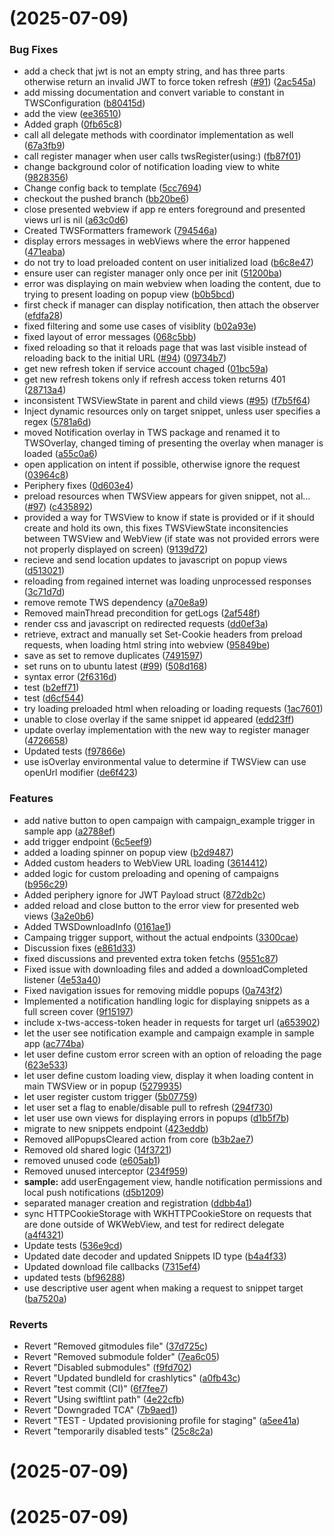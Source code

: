 #  (2025-07-09)


### Bug Fixes

* add a check that jwt is not an empty string, and has three parts otherwise return an invalid JWT to force token refresh ([#91](https://github.com/SvenKotnik/tws-ios-workflow-testing/issues/91)) ([2ac545a](https://github.com/SvenKotnik/tws-ios-workflow-testing/commit/2ac545a40d45e55dafedd5dbdc7556debff6b296))
* add missing documentation and convert variable to constant in TWSConfiguration ([b80415d](https://github.com/SvenKotnik/tws-ios-workflow-testing/commit/b80415d4c74323eb51ca8b7a1c06461faa1946cf))
* add the view ([ee36510](https://github.com/SvenKotnik/tws-ios-workflow-testing/commit/ee36510a1fb078836b604b128451a3f4e903f973))
* Added graph ([0fb65c8](https://github.com/SvenKotnik/tws-ios-workflow-testing/commit/0fb65c846a8500e763b6f7c6cece8ecc88792f99))
* call all delegate methods with coordinator implementation as well ([67a3fb9](https://github.com/SvenKotnik/tws-ios-workflow-testing/commit/67a3fb90e9e46151b2911871d92ed60226cf8fc2))
* call register manager when user calls twsRegister(using:) ([fb87f01](https://github.com/SvenKotnik/tws-ios-workflow-testing/commit/fb87f0129136fd1e9e39ac08078d87ac3db8f2b8))
* change background color of notification loading view to white ([9828356](https://github.com/SvenKotnik/tws-ios-workflow-testing/commit/9828356dd5854bd0a865110111b144019db416ba))
* Change config back to template ([5cc7694](https://github.com/SvenKotnik/tws-ios-workflow-testing/commit/5cc7694c971498c928bf58be73c7735a9d2912c9))
* checkout the pushed branch ([bb20be6](https://github.com/SvenKotnik/tws-ios-workflow-testing/commit/bb20be6c60da1c9de42b456725373d1935cc52ea))
* close presented webview if app re enters foreground and presented views url is nil ([a63c0d6](https://github.com/SvenKotnik/tws-ios-workflow-testing/commit/a63c0d6c6fc3d14b9925477171ad0bd517cf3994))
* Created TWSFormatters framework ([794546a](https://github.com/SvenKotnik/tws-ios-workflow-testing/commit/794546a67652f2280af5471b728bf63ed92d06e9))
* display errors messages in webViews where the error happened ([471eaba](https://github.com/SvenKotnik/tws-ios-workflow-testing/commit/471eabac3fa9e94219b7675028b058b9ec0853d0))
* do not try to load preloaded content on user initialized load ([b6c8e47](https://github.com/SvenKotnik/tws-ios-workflow-testing/commit/b6c8e47493f89e07206a3b9549018658c7fc1414))
* ensure user can register manager only once per init ([51200ba](https://github.com/SvenKotnik/tws-ios-workflow-testing/commit/51200ba829de1adb3c4933c7433997e9e7b51a5d))
* error was displaying on main webview when loading the content, due to trying to present loading on popup view ([b0b5bcd](https://github.com/SvenKotnik/tws-ios-workflow-testing/commit/b0b5bcd3c25db7c2701b2571289b0117df6b7012))
* first check if manager can display notification, then attach the observer ([efdfa28](https://github.com/SvenKotnik/tws-ios-workflow-testing/commit/efdfa28c8ed2fa4f47ac1010e5930a7651b44e67))
* fixed filtering and some use cases of visiblity ([b02a93e](https://github.com/SvenKotnik/tws-ios-workflow-testing/commit/b02a93e1d2493ef4fa28b17f7c312d836457fe4b))
* fixed layout of error messages ([068c5bb](https://github.com/SvenKotnik/tws-ios-workflow-testing/commit/068c5bb92c8c85ecbf8b3197aff550230ad1fa0f))
* fixed reloading so that it reloads page that was last visible instead of reloading back to the initial URL ([#94](https://github.com/SvenKotnik/tws-ios-workflow-testing/issues/94)) ([09734b7](https://github.com/SvenKotnik/tws-ios-workflow-testing/commit/09734b7cb77332acfcf85644dab67444a4ebcf2f))
* get new refresh token if service account chaged ([01bc59a](https://github.com/SvenKotnik/tws-ios-workflow-testing/commit/01bc59a7a91bb9d009e65ecb1d6c7f4f7bb05bd9))
* get new refresh tokens only if refresh access token returns 401 ([28713a4](https://github.com/SvenKotnik/tws-ios-workflow-testing/commit/28713a4dcbe398a4ec3e22bc006cf068e1e663e8))
* inconsistent TWSViewState in parent and child views ([#95](https://github.com/SvenKotnik/tws-ios-workflow-testing/issues/95)) ([f7b5f64](https://github.com/SvenKotnik/tws-ios-workflow-testing/commit/f7b5f647d88be6e709be463ff892ab24fd5d0f7d))
* Inject dynamic resources only on target snippet, unless user specifies a regex ([5781a6d](https://github.com/SvenKotnik/tws-ios-workflow-testing/commit/5781a6d470d52f20f16be8d87b68565e2d1933b7))
* moved Notification overlay in TWS package and renamed it to TWSOverlay, changed timing of presenting the overlay when manager is loaded ([a55c0a6](https://github.com/SvenKotnik/tws-ios-workflow-testing/commit/a55c0a63fe29db95e2a2ff1cfc4d65b8090b7ec2))
* open application on intent if possible, otherwise ignore the request ([03964c8](https://github.com/SvenKotnik/tws-ios-workflow-testing/commit/03964c8352e752dd9f12336d053482f7ed33bc54))
* Periphery fixes ([0d603e4](https://github.com/SvenKotnik/tws-ios-workflow-testing/commit/0d603e4bd31032c0b46ce65e7ea9cea795d42939))
* preload resources when TWSView appears for given snippet, not al… ([#97](https://github.com/SvenKotnik/tws-ios-workflow-testing/issues/97)) ([c435892](https://github.com/SvenKotnik/tws-ios-workflow-testing/commit/c435892f473be59fe416597002c69ef3630904ed))
* provided a way for TWSView to know if state is provided or if it should create and hold its own, this fixes TWSViewState inconsitencies between TWSView and WebView (if state was not provided errors were not properly displayed on screen) ([9139d72](https://github.com/SvenKotnik/tws-ios-workflow-testing/commit/9139d7297c354ae1867429e49db3e381b640c4ac))
* recieve and send location updates to javascript on popup views ([d513021](https://github.com/SvenKotnik/tws-ios-workflow-testing/commit/d5130218337a82d1898acef1e632056f321f432e))
* reloading from regained internet was loading unprocessed responses ([3c71d7d](https://github.com/SvenKotnik/tws-ios-workflow-testing/commit/3c71d7d0f86b74e33250654010ea15dfedc06faf))
* remove remote TWS dependency ([a70e8a9](https://github.com/SvenKotnik/tws-ios-workflow-testing/commit/a70e8a995cde19f523ad0a804f3dfaf05af9a5cb))
* Removed mainThread precondition for getLogs ([2af548f](https://github.com/SvenKotnik/tws-ios-workflow-testing/commit/2af548ffdb580d75f46acb1d6ffe5dd17adcb09a))
* render css and javascript on redirected requests ([dd0ef3a](https://github.com/SvenKotnik/tws-ios-workflow-testing/commit/dd0ef3a5c54fe0bcab4dc62f39d5c2f68299e9e8))
* retrieve, extract and manually set Set-Cookie headers from preload requests, when loading html string into webview ([95849be](https://github.com/SvenKotnik/tws-ios-workflow-testing/commit/95849be049e72970a868b0789aa0ddc9a3a6e506))
* save as set to remove duplicates ([7491597](https://github.com/SvenKotnik/tws-ios-workflow-testing/commit/7491597db45a1d0d93c198d24edc97b120887cce))
* set runs on to ubuntu latest ([#99](https://github.com/SvenKotnik/tws-ios-workflow-testing/issues/99)) ([508d168](https://github.com/SvenKotnik/tws-ios-workflow-testing/commit/508d168d98467286411745fd6d18aaaf92c5c224))
* syntax error ([2f6316d](https://github.com/SvenKotnik/tws-ios-workflow-testing/commit/2f6316dca5e6634a82b1ee75dd15fa6990ae762e))
* test ([b2eff71](https://github.com/SvenKotnik/tws-ios-workflow-testing/commit/b2eff719792cfc9a78d31818a655a560ecc388b4))
* test ([d6cf544](https://github.com/SvenKotnik/tws-ios-workflow-testing/commit/d6cf54468039390819377ad3fdc5ef712a51137b))
* try loading preloaded html when reloading or loading requests ([1ac7601](https://github.com/SvenKotnik/tws-ios-workflow-testing/commit/1ac76018b08ceef586d18232ba48a8dd1cc34e37))
* unable to close overlay if the same snippet id appeared ([edd23ff](https://github.com/SvenKotnik/tws-ios-workflow-testing/commit/edd23ff05665b0e75fa4a210b59742d0b214d030))
* update overlay implementation with the new way to register manager ([4726658](https://github.com/SvenKotnik/tws-ios-workflow-testing/commit/47266581f44c2ca63710d02799a17cf1d2284bc5))
* Updated tests ([f97866e](https://github.com/SvenKotnik/tws-ios-workflow-testing/commit/f97866e53c6fd2fe614aeefb2161ca86eeea49c1))
* use isOverlay environmental value to determine if TWSView can use openUrl modifier ([de6f423](https://github.com/SvenKotnik/tws-ios-workflow-testing/commit/de6f423f2346098929d30c8b253c419b7224e8bc))


### Features

* add native button to open campaign with campaign_example trigger in sample app ([a2788ef](https://github.com/SvenKotnik/tws-ios-workflow-testing/commit/a2788efb6e623016af27e96c154dfb76b1d97710))
* add trigger endpoint ([6c5eef9](https://github.com/SvenKotnik/tws-ios-workflow-testing/commit/6c5eef9397405eac5fa9e8602d5bce195bf5ae19))
* added a loading spinner on popup view ([b2d9487](https://github.com/SvenKotnik/tws-ios-workflow-testing/commit/b2d948730e38d661986fe1ffc83c732d230ab178))
* Added custom headers to WebView URL loading ([3614412](https://github.com/SvenKotnik/tws-ios-workflow-testing/commit/36144127d8f04af53a342def23c477d1e1f79678))
* added logic for custom preloading and opening of campaigns ([b956c29](https://github.com/SvenKotnik/tws-ios-workflow-testing/commit/b956c294484b8c5b84b46ccf09f82b0b7e5dc5ed))
* Added periphery ignore for JWT Payload struct ([872db2c](https://github.com/SvenKotnik/tws-ios-workflow-testing/commit/872db2cbd038a62537c429fa49776b93fa1b0897))
* added reload and close button to the error view for presented web views ([3a2e0b6](https://github.com/SvenKotnik/tws-ios-workflow-testing/commit/3a2e0b62daf34ba02364244d82f49e81ba0869e8))
* Added TWSDownloadInfo ([0161ae1](https://github.com/SvenKotnik/tws-ios-workflow-testing/commit/0161ae1a72b4e75fdf96321c592b6313e6fda087))
* Campaing trigger support, without the actual endpoints ([3300cae](https://github.com/SvenKotnik/tws-ios-workflow-testing/commit/3300caeb877ba4a952c20190fb24d4cfcc0dbf4c))
* Discussion fixes ([e861d33](https://github.com/SvenKotnik/tws-ios-workflow-testing/commit/e861d3373657a9d111edd41d795edff89dc19c21))
* fixed discussions and prevented extra token fetchs ([9551c87](https://github.com/SvenKotnik/tws-ios-workflow-testing/commit/9551c879b1312d458f5be4c2dafdda850887bec1))
* Fixed issue with downloading files and added a downloadCompleted listener ([4e53a40](https://github.com/SvenKotnik/tws-ios-workflow-testing/commit/4e53a40b39faf34c9f3208057620908d0d84e564))
* Fixed navigation issues for removing middle popups ([0a743f2](https://github.com/SvenKotnik/tws-ios-workflow-testing/commit/0a743f2afb10d5279bc2966e43c598c5f1bfcdf8))
* Implemented a notification handling logic for displaying snippets as a full screen cover ([9f15197](https://github.com/SvenKotnik/tws-ios-workflow-testing/commit/9f151976537426f6f85735ed38ba937eb634edb0))
* include x-tws-access-token header in requests for target url ([a653902](https://github.com/SvenKotnik/tws-ios-workflow-testing/commit/a653902e0f75257f1508dc409af3ab6b5462cee5))
* let the user see notification example and campaign example in sample app ([ac774ba](https://github.com/SvenKotnik/tws-ios-workflow-testing/commit/ac774bad10738ec74b2cadee90b30c7d9c7558cd))
* let user define custom error screen with an option of reloading the page ([623e533](https://github.com/SvenKotnik/tws-ios-workflow-testing/commit/623e5338f32b08e7d7545f01d747fc10f7965536))
* let user define custom loading view, display it when loading content in main TWSView or in popup ([5279935](https://github.com/SvenKotnik/tws-ios-workflow-testing/commit/52799359783c735388e0c353ba60c86b81e17b1d))
* let user register custom trigger ([5b07759](https://github.com/SvenKotnik/tws-ios-workflow-testing/commit/5b077594800d78f1a84eca653b9b39d96d70d17e))
* let user set a flag to enable/disable pull to refresh ([294f730](https://github.com/SvenKotnik/tws-ios-workflow-testing/commit/294f730decc4a0cb40f5bc94971b2df0c7acd213))
* let user use own views for displaying errors in popups ([d1b5f7b](https://github.com/SvenKotnik/tws-ios-workflow-testing/commit/d1b5f7bce3cdbe18664d0723614b2b01114d02f6))
* migrate to new snippets endpoint ([423eddb](https://github.com/SvenKotnik/tws-ios-workflow-testing/commit/423eddbe76cc14ac4aec2975bb82d40daba863fa))
* Removed allPopupsCleared action from core ([b3b2ae7](https://github.com/SvenKotnik/tws-ios-workflow-testing/commit/b3b2ae734b97675aeb5d91b8dac5ae6c04ae962b))
* Removed old shared logic ([14f3721](https://github.com/SvenKotnik/tws-ios-workflow-testing/commit/14f3721c92f23a71f08592d54c38e3118c470242))
* removed unused code ([e605ab1](https://github.com/SvenKotnik/tws-ios-workflow-testing/commit/e605ab170a9a509fed49844229140a0a88dd885d))
* Removed unused interceptor ([234f959](https://github.com/SvenKotnik/tws-ios-workflow-testing/commit/234f959238609441cf6cc543c945d81020d6e94d))
* **sample:** add userEngagement view, handle notification permissions and local push notifications ([d5b1209](https://github.com/SvenKotnik/tws-ios-workflow-testing/commit/d5b1209e86f04f1c97d0ba5b71ec1f43cf36cf5f))
* separated manager creation and registration ([ddbb4a1](https://github.com/SvenKotnik/tws-ios-workflow-testing/commit/ddbb4a1085cc1223655f65eab75637d079e75642))
* sync HTTPCookieStorage with WKHTTPCookieStore on requests that are done outside of WKWebView, and test for redirect delegate ([a4f4321](https://github.com/SvenKotnik/tws-ios-workflow-testing/commit/a4f43213f3d57b12d831896913a90e9618d6fb1c))
* Update tests ([536e9cd](https://github.com/SvenKotnik/tws-ios-workflow-testing/commit/536e9cd0107191255744a95c718bb5a590bba73c))
* Updated date decoder and updated Snippets ID type ([b4a4f33](https://github.com/SvenKotnik/tws-ios-workflow-testing/commit/b4a4f333c2a2acea394cedc011bd0ebc1637e6d8))
* Updated download file callbacks ([7315ef4](https://github.com/SvenKotnik/tws-ios-workflow-testing/commit/7315ef49f186a0ea4adf44d2e447a92474579429))
* updated tests ([bf96288](https://github.com/SvenKotnik/tws-ios-workflow-testing/commit/bf96288a89cbfbde1afc040a6ef19f2175c15d6c))
* use descriptive user agent when making a request to snippet target ([ba7520a](https://github.com/SvenKotnik/tws-ios-workflow-testing/commit/ba7520a9fabb1c2e9887fef6b0f339e13bd50bce))


### Reverts

* Revert "Removed gitmodules file" ([37d725c](https://github.com/SvenKotnik/tws-ios-workflow-testing/commit/37d725cf74a383c2e500d530e0f674f4c0e3105f))
* Revert "Removed submodule folder" ([7ea6c05](https://github.com/SvenKotnik/tws-ios-workflow-testing/commit/7ea6c05078e8d31a9ffddd4dd29e5007ce45172a))
* Revert "Disabled submodules" ([f9fd702](https://github.com/SvenKotnik/tws-ios-workflow-testing/commit/f9fd702eceb47bd2c9c932c379c3240a042279b7))
* Revert "Updated bundleId for crashlytics" ([a0fb43c](https://github.com/SvenKotnik/tws-ios-workflow-testing/commit/a0fb43cf0635fd4a2a168f09cd0ab393885f00df))
* Revert "test commit (CI)" ([6f7fee7](https://github.com/SvenKotnik/tws-ios-workflow-testing/commit/6f7fee7aa4e2f4624abae982de44c182c709ba91))
* Revert "Using swiftlint path" ([4e22cfb](https://github.com/SvenKotnik/tws-ios-workflow-testing/commit/4e22cfbcbeec93fd9024f045090ea1aab60dfba4))
* Revert "Downgraded TCA" ([7b9aed1](https://github.com/SvenKotnik/tws-ios-workflow-testing/commit/7b9aed1618903d0fc158449e60e257181f388005))
* Revert "TEST - Updated provisioning profile for staging" ([a5ee41a](https://github.com/SvenKotnik/tws-ios-workflow-testing/commit/a5ee41acdfbdb0e5f72c5cc8ba303e83b6af9fd3))
* Revert "temporarily disabled tests" ([25c8c2a](https://github.com/SvenKotnik/tws-ios-workflow-testing/commit/25c8c2aae714bcaf1467e54db163e486c1be0d75))



#  (2025-07-09)



#  (2025-07-09)



